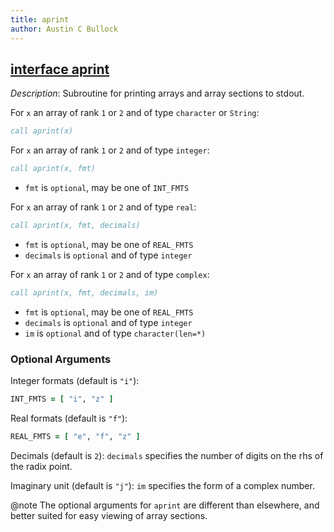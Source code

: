 ```yaml
---
title: aprint
author: Austin C Bullock
---
```


## [interface aprint](../../interface/aprint.html)

*Description*: Subroutine for printing arrays and array sections to stdout.

For `x` an array of rank `1` or `2` and of type `character` or `String`:

```fortran
call aprint(x)
```

For `x` an array of rank `1` or `2` and of type `integer`:

```fortran
call aprint(x, fmt)
```

* `fmt` is `optional`, may be one of `INT_FMTS`

For `x` an array of rank `1` or `2` and of type `real`:

```fortran
call aprint(x, fmt, decimals)
```

* `fmt` is `optional`, may be one of `REAL_FMTS`
* `decimals` is `optional` and of type `integer`

For `x` an array of rank `1` or `2` and of type `complex`:

```fortran
call aprint(x, fmt, decimals, im)
```

* `fmt` is `optional`, may be one of `REAL_FMTS`
* `decimals` is `optional` and of type `integer`
* `im` is `optional` and of type `character(len=*)`

### Optional Arguments

Integer formats (default is `"i"`):

```fortran
INT_FMTS = [ "i", "z" ]
```

Real formats (default is `"f"`):

```fortran
REAL_FMTS = [ "e", "f", "z" ]
```

Decimals (default is `2`): `decimals` specifies the number of digits on the rhs of the radix point.

Imaginary unit (default is `"j"`): `im` specifies the form of a complex number.

@note The optional arguments for `aprint` are different than elsewhere, and better suited for easy viewing of array sections.
